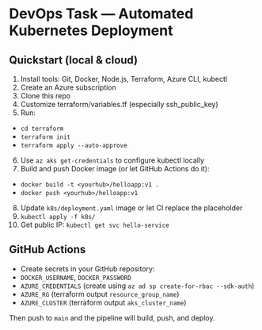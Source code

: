 # DevOps Task — Automated Kubernetes Deployment


## Quickstart (local & cloud)


1. Install tools: Git, Docker, Node.js, Terraform, Azure CLI, kubectl
2. Create an Azure subscription
3. Clone this repo
4. Customize terraform/variables.tf (especially ssh_public_key)
5. Run:
- `cd terraform`
- `terraform init`
- `terraform apply --auto-approve`
6. Use `az aks get-credentials` to configure kubectl locally
7. Build and push Docker image (or let GitHub Actions do it):
- `docker build -t <yourhub>/helloapp:v1 .`
- `docker push <yourhub>/helloapp:v1`
8. Update `k8s/deployment.yaml` image or let CI replace the placeholder
9. `kubectl apply -f k8s/`
10. Get public IP: `kubectl get svc hello-service`


## GitHub Actions
- Create secrets in your GitHub repository:
- `DOCKER_USERNAME`, `DOCKER_PASSWORD`
- `AZURE_CREDENTIALS` (create using `az ad sp create-for-rbac --sdk-auth`)
- `AZURE_RG` (terraform output `resource_group_name`)
- `AZURE_CLUSTER` (terraform output `aks_cluster_name`)


Then push to `main` and the pipeline will build, push, and deploy.
